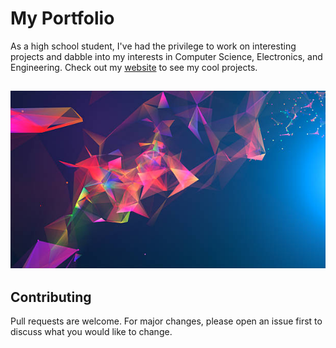 # My Portfolio

As a high school student, I've had the privilege to work on interesting projects and dabble into my interests in Computer Science, Electronics, and Engineering. Check out my [website](www.jakecharron.github.com) to see my cool projects. 

## ![Website](/img/website.jpg)

## Contributing
Pull requests are welcome. For major changes, please open an issue first to discuss what you would like to change.

